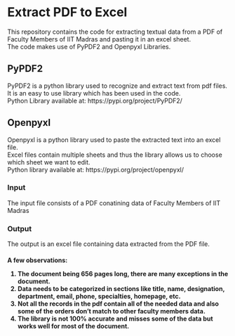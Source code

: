 <h1>Extract PDF to Excel</h1>

This repository contains the code for extracting textual data from a PDF of Faculty Members of IIT Madras and pasting it in an excel sheet. <br>
The code makes use of PyPDF2 and Openpyxl Libraries.

<h2>PyPDF2</h2>
PyPDF2 is a python library used to recognize and extract text from pdf files.<br>
It is an easy to use library which has been used in the code.<br>
Python Library available at: https://pypi.org/project/PyPDF2/

<h2>Openpyxl</h2>
Openpyxl is a python library used to paste the extracted text into an excel file.<br>
Excel files contain multiple sheets and thus the library allows us to choose which sheet we want to edit.<br>
Python library available at: https://pypi.org/project/openpyxl/

<h3>Input</h3>
The input file consists of a PDF conatining data of Faculty Members of IIT Madras

<h3>Output</h3>
The output is an excel file containing data extracted from the PDF file.

<h4>
A few observations:<br>

1. The document being 656 pages long, there are many exceptions in the document.
2. Data needs to be categorized in sections like title, name, designation, department, email, phone, specialties, homepage, etc.
3. Not all the records in the pdf contain all of the needed data and also some of the orders don’t match to other faculty members data.
4. The library is not 100% accurate and misses some of the data but works well for most of the document.

